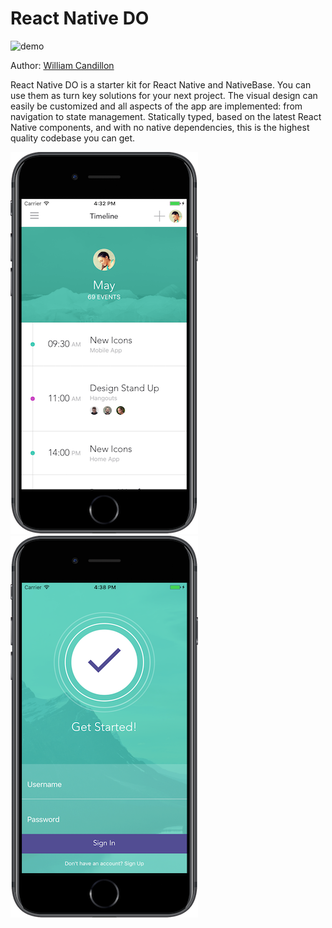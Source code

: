 # React Native DO

![demo](images/react-native-do.gif "Starter Kit Demo")

Author: [William Candillon](http://github.com/wcandillon)

React Native DO is a starter kit for React Native and NativeBase.
You can use them as turn key solutions for your next project.
The visual design can easily be customized and all aspects of the app are implemented: from navigation to state management.
Statically typed, based on the latest React Native components, and with no native dependencies, this is the highest quality codebase you can get.

![screenshot 1](images/phone.png "Screentshot 1") ![screenshot 2](images/phone2.png "Screentshot 2")
